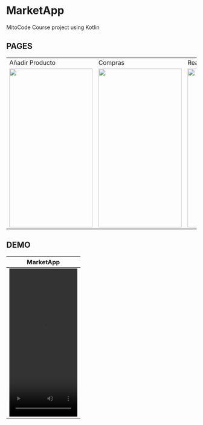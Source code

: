 # MarketApp
MitoCode Course project using Kotlin

## PAGES
<table>
  <tr>
     <td>Añadir Producto</td>
     <td>Compras</td>
     <td>Realizar pago</td>
     <td>Pago exitoso</td>
  </tr>
  <tr>
    <td><img src="https://user-images.githubusercontent.com/43689290/203806640-aae8ad54-f0c3-46aa-bcd3-f98a954881ce.jpg" width=220 height=420></td>
    <td><img src="https://user-images.githubusercontent.com/43689290/203697855-be54b808-da56-43dc-8e09-58f1fb6b2347.jpg" width=220 height=420></td>
    <td><img src="https://user-images.githubusercontent.com/43689290/203698741-81342f24-8e28-43be-89aa-ea4e40b8162d.jpg" width=220 height=420></td>
    <td><img src="https://user-images.githubusercontent.com/43689290/203698783-4eab3bed-31e6-4027-b770-fd89687549f3.jpg" width=220 height=420></td>
  </tr>  
 </table>

## DEMO
| MarketApp |
| ------------- |
| <video src="https://user-images.githubusercontent.com/43689290/203699134-8d33ca7e-b0fe-4bca-a303-909bfab33b79.mp4" width=180 height=392> |
